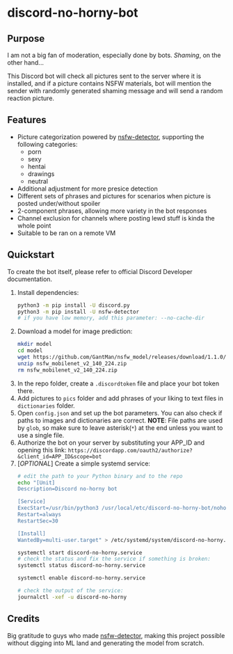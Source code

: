 # discord-no-horny-bot

## Purpose
I am not a big fan of moderation, especially done by bots. *Shaming*, on the other hand...

This Discord bot will check all pictures sent to the server where it is installed, and if a picture contains NSFW materials, bot will mention the sender with randomly generated shaming message and will send a random reaction picture.

## Features
- Picture categorization powered by [nsfw-detector](https://pypi.org/project/nsfw-detector/), supporting the following categories:
    - porn
    - sexy
    - hentai
    - drawings
    - neutral
- Additional adjustment for more presice detection
- Different sets of phrases and pictures for scenarios when picture is posted under/without spoiler
- 2-component phrases, allowing more variety in the bot responses
- Channel exclusion for channels where posting lewd stuff is kinda the whole point
- Suitable to be ran on a remote VM

## Quickstart
To create the bot itself, please refer to official Discord Developer documentation.

1. Install dependencies:
    ```bash
    python3 -m pip install -U discord.py
    python3 -m pip install -U nsfw-detector
    # if you have low memory, add this parameter: --no-cache-dir
    ```
2. Download a model for image prediction:
    ```bash
    mkdir model
    cd model
    wget https://github.com/GantMan/nsfw_model/releases/download/1.1.0/nsfw_mobilenet_v2_140_224.zip
    unzip nsfw_mobilenet_v2_140_224.zip
    rm nsfw_mobilenet_v2_140_224.zip
    ```
3. In the repo folder, create a `.discordtoken` file and place your bot token there.
4. Add pictures to `pics` folder and add phrases of your liking to text files in `dictionaries` folder.
5. Open `config.json` and set up the bot parameters. You can also check if paths to images and dictionaries are correct.
   **NOTE**: File paths are used by `glob`, so make sure to leave asterisk(`*`) at the end unless you want to use a single file.
6. Authorize the bot on your server by substituting your APP_ID and opening this link:
    `https://discordapp.com/oauth2/authorize?&client_id=APP_ID&scope=bot`
7. [*OPTIONAL*] Create a simple systemd service:
    ```bash
    # edit the path to your Python binary and to the repo
    echo "[Unit]
    Description=Discord no-horny bot

    [Service]
    ExecStart=/usr/bin/python3 /usr/local/etc/discord-no-horny-bot/nohorny.py
    Restart=always
    RestartSec=30

    [Install]
    WantedBy=multi-user.target" > /etc/systemd/system/discord-no-horny.service

    systemctl start discord-no-horny.service
    # check the status and fix the service if something is broken:
    systemctl status discord-no-horny.service

    systemctl enable discord-no-horny.service

    # check the output of the service:
    journalctl -xef -u discord-no-horny
    ```


## Credits
Big gratitude to guys who made [nsfw-detector](https://pypi.org/project/nsfw-detector/), making this project possible without digging into ML land and generating the model from scratch.